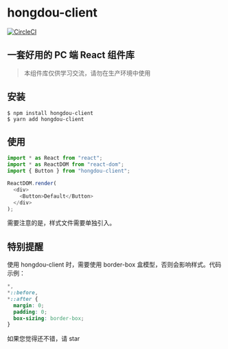# hongdou-client

[![CircleCI](https://circleci.com/gh/wanglifa/IReact-UI.svg?style=svg)](https://circleci.com/gh/wanglifa/IReact-UI)

## 一套好用的 PC 端 React 组件库

> 本组件库仅供学习交流，请勿在生产环境中使用

## 安装

```
$ npm install hongdou-client
$ yarn add hongdou-client
```

## 使用

```javascript
import * as React from "react";
import * as ReactDOM from "react-dom";
import { Button } from "hongdou-client";

ReactDOM.render(
  <div>
    <Button>Default</Button>
  </div>
);
```

需要注意的是，样式文件需要单独引入。

## 特别提醒

使用 hongdou-client 时，需要使用 border-box 盒模型，否则会影响样式。代码示例：

```css
*,
*::before,
*::after {
  margin: 0;
  padding: 0;
  box-sizing: border-box;
}
```

如果您觉得还不错，请 star
